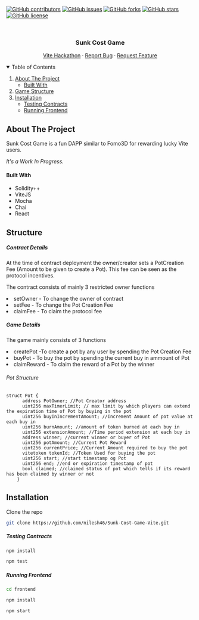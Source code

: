 [![GitHub contributors](https://img.shields.io/github/contributors/nilesh46/Sunk-Cost-Game-Vite?style=for-the-badge)](https://github.com/nilesh46/Sunk-Cost-Game-Vite/contributors)
[![GitHub issues](https://img.shields.io/github/issues/nilesh46/Sunk-Cost-Game-Vite?style=for-the-badge)](https://github.com/nilesh46/Sunk-Cost-Game-Vite/issues)
[![GitHub forks](https://img.shields.io/github/forks/nilesh46/Sunk-Cost-Game-Vite?style=for-the-badge)](https://github.com/nilesh46/Sunk-Cost-Game-Vite/network)
[![GitHub stars](https://img.shields.io/github/stars/nilesh46/Sunk-Cost-Game-Vite?style=for-the-badge)](https://github.com/nilesh46/Sunk-Cost-Game-Vite/stargazers)
[![GitHub license](https://img.shields.io/github/license/nilesh46/Sunk-Cost-Game-Vite?style=for-the-badge)](https://github.com/nilesh46/Sunk-Cost-Game-Vite/blob/main/LICENSE)


<!-- PROJECT LOGO -->
<br />
<p align="center">
    <!-- <img src="images/logo.png" alt="Logo" width="80" height="80"> -->
  <h3 align="center">Sunk Cost Game</h3>
  <p align="center">
    <a href="https://gitcoin.co/issue/vitelabs/bounties/25/100028535">Vite Hackathon</a>
    ·
    <a href="https://github.com/nilesh46/Sunk-Cost-Game/issues">Report Bug</a>
    ·
    <a href="https://github.com/nilesh46/Sunk-Cost-Game/issues">Request Feature</a>
  </p>
</p>

<!-- TABLE OF CONTENTS -->
<details open="open">
  <summary>Table of Contents</summary>
  <ol>
    <li>
      <a href="#about-the-project">About The Project</a>
      <ul>
        <li><a href="#built-with">Built With</a></li>
      </ul>
    </li>
    <li><a href="#game-structure">Game Structure</a></li>
    <li>
        <a href="#installation">Installation</a>
        <ul>
        <li>
            <a href="#testing-contracts">Testing Contracts</a>
        </li>
        <li>
            <a href="#running-frontend">Running Frontend</a>
        </li>
      </ul>
    </li>
  </ol>
</details>

<!-- ABOUT THE PROJECT -->
## About The Project

Sunk Cost Game is a fun DAPP similar to Fomo3D for rewarding lucky Vite users.

<i>It's a Work In Progress.</i>

#### Built With

* Solidity++
* ViteJS
* Mocha
* Chai
* React

<!-- ABOUT THE PROJECT -->
## Structure

##### Contract Details

<p>At the time of contract deployment the owner/creator sets a PotCreation Fee (Amount to be given to create a Pot).
This fee can be seen as the protocol incentives.
</p>
<p>
The contract consists of mainly 3 restricted owner functions
<li> setOwner - To change the owner of contract</li>
<li> setFee - To change the Pot Creation Fee</li>
<li> claimFee - To claim the protocol fee</li>
</p>

##### Game Details
<p>The game mainly consists of 3 functions
<li>createPot  -To create a pot by any user by spending the Pot Creation Fee</li>
<li> buyPot - To buy the pot by spending the current buy in ammount of Pot</li>
<li> claimReward - To claim the reward of a Pot by the winner</li>
</p>

###### Pot Structure
```
struct Pot {
      address PotOwner; //Pot Creator address
      uint256 maxTimerLimit; // max limit by which players can extend the expiration time of Pot by buying in the pot
      uint256 buyInIncrementAmount; //Increment Amount of pot value at each buy in
      uint256 burnAmount; //amount of token burned at each buy in
      uint256 extensionAmount; //Time period extension at each buy in
      address winner; //current winner or buyer of Pot
      uint256 potAmount; //Current Pot Reward
      uint256 currentPrice; //Current Amount required to buy the pot
      vitetoken tokenId; //Token Used for buying the pot
      uint256 start; //start timestamp og Pot
      uint256 end; //end or expiration timestamp of pot
      bool claimed; //claimed status of pot which tells if its reward has been claimed by winner or not
    }
```

<!-- Installation -->
## Installation

Clone the repo
   ```sh
   git clone https://github.com/nilesh46/Sunk-Cost-Game-Vite.git
   ```

   ##### Testing Contracts
   ```sh
   npm install
   ```
   ```sh
   npm test
   ```
##### Running Frontend
   ```sh
   cd frontend
   ```
   ```sh
   npm install
   ```
   ```sh
   npm start
   ```